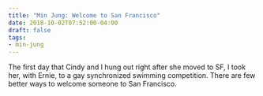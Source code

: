 ```yaml
---
title: "Min Jung: Welcome to San Francisco"
date: 2018-10-02T07:52:00-04:00
draft: false
tags:
- min-jung
---
```


The first day that Cindy and I hung out right after she moved to SF, I took her, with Ernie, to a gay synchronized swimming competition.  There are few better ways to welcome someone to San Francisco.
